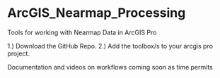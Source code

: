 # ArcGIS_Nearmap_Processing
Tools for working with Nearmap Data in ArcGIS Pro

1.) Download the GitHub Repo.
2.) Add the toolbox/s to your arcgis pro project.

Documentation and videos on workflows coming soon as time permits 
